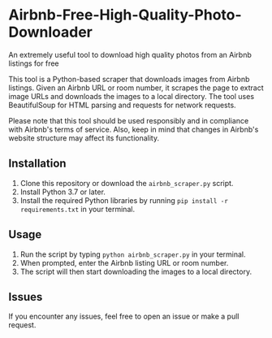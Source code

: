 # Airbnb-Free-High-Quality-Photo-Downloader
An extremely useful tool to download high quality photos from an Airbnb listings for free


This tool is a Python-based scraper that downloads images from Airbnb listings. Given an Airbnb URL or room number, it scrapes the page to extract image URLs and downloads the images to a local directory. The tool uses BeautifulSoup for HTML parsing and requests for network requests.

Please note that this tool should be used responsibly and in compliance with Airbnb's terms of service. Also, keep in mind that changes in Airbnb's website structure may affect its functionality.

## Installation

1. Clone this repository or download the `airbnb_scraper.py` script.
2. Install Python 3.7 or later.
3. Install the required Python libraries by running `pip install -r requirements.txt` in your terminal.

## Usage

1. Run the script by typing `python airbnb_scraper.py` in your terminal.
2. When prompted, enter the Airbnb listing URL or room number.
3. The script will then start downloading the images to a local directory.

## Issues

If you encounter any issues, feel free to open an issue or make a pull request.
